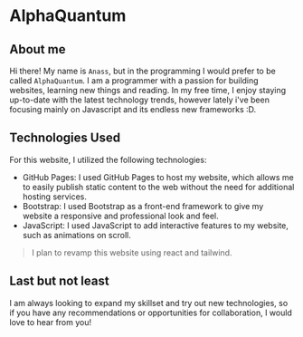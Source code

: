 # AlphaQuantum

## About me
Hi there! My name is `Anass`, but in the programming I would prefer to be called `AlphaQuantum`. I am a programmer with a passion for building websites, learning new things and reading. In my free time, I enjoy staying up-to-date with the latest technology trends, however lately i've been focusing mainly on Javascript and its endless new frameworks :D.

## Technologies Used
For this website, I utilized the following technologies:
+ GitHub Pages: I used GitHub Pages to host my website, which allows me to easily publish static content to the web without the need for additional hosting services.
+ Bootstrap: I used Bootstrap as a front-end framework to give my website a responsive and professional look and feel.
+ JavaScript: I used JavaScript to add interactive features to my website, such as animations on scroll.
>I plan to revamp this website using react and tailwind.

## Last but not least
I am always looking to expand my skillset and try out new technologies, so if you have any recommendations or opportunities for collaboration, I would love to hear from you!
